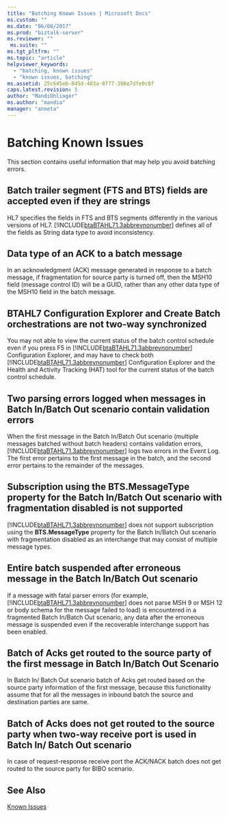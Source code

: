 ```yaml
---
title: "Batching Known Issues | Microsoft Docs"
ms.custom: ""
ms.date: "06/08/2017"
ms.prod: "biztalk-server"
ms.reviewer: ""
 ms.suite: ""
ms.tgt_pltfrm: ""
ms.topic: "article"
helpviewer_keywords: 
  - "batching, known issues"
  - "known issues, batching"
ms.assetid: 25c645eb-845d-483a-8f77-398e7dfe0c8f
caps.latest.revision: 5
author: "MandiOhlinger"
ms.author: "mandia"
manager: "anneta"
---
```

# Batching Known Issues
This section contains useful information that may help you avoid batching errors.  
  
## Batch trailer segment (FTS and BTS) fields are accepted even if they are strings  
 HL7 specifies the fields in FTS and BTS segments differently in the various versions of HL7. [!INCLUDE[btaBTAHL71.3abbrevnonumber](../../includes/btabtahl71-3abbrevnonumber-md.md)] defines all of the fields as String data type to avoid inconsistency.  
  
## Data type of an ACK to a batch message  
 In an acknowledgment (ACK) message generated in response to a batch message, if fragmentation for source party is turned off, then the MSH10 field (message control ID) will be a GUID, rather than any other data type of the MSH10 field in the batch message.  
  
## BTAHL7 Configuration Explorer and Create Batch orchestrations are not two-way synchronized  
 You may not able to view the current status of the batch control schedule even if you press F5 in [!INCLUDE[btaBTAHL71.3abbrevnonumber](../../includes/btabtahl71-3abbrevnonumber-md.md)] Configuration Explorer, and may have to check both [!INCLUDE[btaBTAHL71.3abbrevnonumber](../../includes/btabtahl71-3abbrevnonumber-md.md)] Configuration Explorer and the Health and Activity Tracking (HAT) tool for the current status of the batch control schedule.  
  
## Two parsing errors logged when messages in Batch In/Batch Out scenario contain validation errors  
 When the first message in the Batch In/Batch Out scenario (multiple messages batched without batch headers) contains validation errors, [!INCLUDE[btaBTAHL71.3abbrevnonumber](../../includes/btabtahl71-3abbrevnonumber-md.md)] logs two errors in the Event Log. The first error pertains to the first message in the batch, and the second error pertains to the remainder of the messages.  
  
## Subscription using the BTS.MessageType property for the Batch In/Batch Out scenario with fragmentation disabled is not supported  
 [!INCLUDE[btaBTAHL71.3abbrevnonumber](../../includes/btabtahl71-3abbrevnonumber-md.md)] does not support subscription using the **BTS.MessageType** property for the Batch In/Batch Out scenario with fragmentation disabled as an interchange that may consist of multiple message types.  
  
## Entire batch suspended after erroneous message in the Batch In/Batch Out scenario  
 If a message with fatal parser errors (for example, [!INCLUDE[btaBTAHL71.3abbrevnonumber](../../includes/btabtahl71-3abbrevnonumber-md.md)] does not parse MSH 9 or MSH 12 or body schema for the message failed to load) is encountered in a fragmented Batch In/Batch Out scenario, any data after the erroneous message is suspended even if the recoverable interchange support has been enabled.  
  
## Batch of Acks get routed to the source party of the first message in Batch In/Batch Out Scenario  
 In Batch In/ Batch Out scenario batch of Acks get routed based on the source party information of the first message, because this functionality assume that for all the messages in inbound batch the source and destination parties are same.  
  
## Batch of Acks does not get routed to the source party when two-way receive port is used in Batch In/ Batch Out scenario  
 In case of request-response receive port the ACK/NACK batch does not get routed to the source party for BIBO scenario.  
  
## See Also  
 [Known Issues](../../adapters-and-accelerators/accelerator-hl7/known-issues1.md)